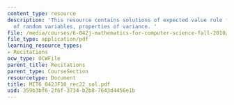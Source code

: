 ```yaml
---
content_type: resource
description: 'This resource contains solutions of expected value rule for functions
  of random variables, properties of variance. '
file: /media/courses/6-042j-mathematics-for-computer-science-fall-2010/359b3bf62f6f3734b2b87643d4456e1b_MIT6_042JF10_rec22_sol.pdf
file_type: application/pdf
learning_resource_types:
- Recitations
ocw_type: OCWFile
parent_title: Recitations
parent_type: CourseSection
resourcetype: Document
title: MIT6_042JF10_rec22_sol.pdf
uid: 359b3bf6-2f6f-3734-b2b8-7643d4456e1b
---
```

